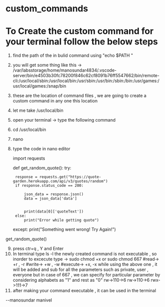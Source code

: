 # custom_commands
# To Create the custom command for your terminal follow the below steps

1. find the path of the in bulid command using "echo $PATH "
2. you will get some thing like this -> /var/labsstorage/home/manosundar4834/.vscode-server/bin/e4503b30fc78200f846c62cf8091b76ff5547662/bin/remote-cli:/usr/local/sbin:/usr/local/bin:/usr/sbin:/usr/bin:/sbin:/bin:/usr/games:/usr/local/games:/snap/bin
3. these are the location of command files , we are going to create a custom command in  any one this location 
4. let me take /usr/local/bin
5. open your terminal -> type the following command
6. cd /usr/local/bin
7. nano <file name>
8. type the code in nano editor
  

    import requests



    def get_random_quote():
	try:
		
		response = requests.get("https://quote-garden.herokuapp.com/api/v3/quotes/random")
		if response.status_code == 200:
			
			json_data = response.json()
			data = json_data['data']

			
			print(data[0]['quoteText'])
		else:
			print("Error while getting quote")
	except:
		print("Something went wrong! Try Again!")


get_random_quote()

  
9. press ctr+q , Y and Enter 
10. In terminal type ls -l
    the newly created command is not executable , so inorder to excecute type ->
  sudo chmod +x <file name> or sudo chmod 667 <file name>
  #read-> +r , -r
  #write-> +w , -w
  #execute-> +x, -x
  while using the above one , it will be added and sub for all the parameters such as private, user , everyone
  but in  case of 667 , we can specify for particular parameter by considering alphabets as "1" and rest as "0"
  rw->110->6
  rw->110->6
  rwx->111->7
11. after making your command executable , it can be used in the terminal

  --manosundar manivel

  
